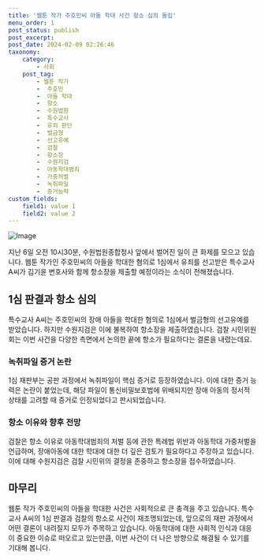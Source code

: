 ```yaml
---
title: '웹툰 작가 주호민씨 아들 학대 사건 항소 심의 돌입'
menu_order: 1
post_status: publish
post_excerpt: 
post_date: 2024-02-09 02:26:46
taxonomy:
    category:
        - 사회
    post_tag:
        - 웹툰 작가
        -  주호민
        -  아들 학대
        -  항소
        -  수원법원
        -  특수교사
        -  유죄 판단
        -  벌금형
        -  선고유예
        -  검찰
        -  항소장
        -  수원지검
        -  아동학대범죄
        -  가중처벌
        -  녹취파일
        -  증거능력
custom_fields:
    field1: value 1
    field2: value 2
---
```


![Image](https://imgnews.pstatic.net/image/666/2024/02/07/0000033199_001_20240207225804574.jpg?type=w647)

지난 6일 오전 10시30분, 수원법원종합청사 앞에서 벌어진 일이 큰 화제를 모으고 있습니다. 웹툰 작가인 주호민씨의 아들을 학대한 혐의로 1심에서 유죄를 선고받은 특수교사 A씨가 김기윤 변호사와 함께 항소장을 제출할 예정이라는 소식이 전해졌습니다.
## 1심 판결과 항소 심의
특수교사 A씨는 주호민씨의 장애 아들을 학대한 혐의로 1심에서 벌금형의 선고유예를 받았습니다. 하지만 수원지검은 이에 불복하여 항소장을 제출하였습니다. 검찰 시민위원회는 이번 사건을 다양한 측면에서 논의한 끝에 항소가 필요하다는 결론을 내렸는데요.
### 녹취파일 증거 논란
1심 재판부는 공판 과정에서 녹취파일이 핵심 증거로 등장하였습니다. 이에 대한 증거 능력은 논란이 붙었는데, 해당 파일이 통신비밀보호법에 위배되지만 장애 아동의 정서적 상태를 고려할 때 증거로 인정되었다고 판시되었습니다.
### 항소 이유와 향후 전망
검찰은 항소 이유로 아동학대범죄의 처벌 등에 관한 특례법 위반과 아동학대 가중처벌을 언급하며, 장애아동에 대한 학대에 대한 더 깊은 검토가 필요하다고 주장하고 있습니다. 이에 대해 수원지검은 검찰 시민위의 결정을 존중하고 항소장을 접수하였습니다.
## 마무리
웹툰 작가 주호민씨의 아들을 학대한 사건은 사회적으로 큰 충격을 주고 있습니다. 특수교사 A씨의 1심 판결과 검찰의 항소로 사건이 재조명되었는데, 앞으로의 재판 과정에서 어떤 결론이 내려질지 모두가 주목하고 있습니다. 아동학대에 대한 사회적 인식과 대응이 중요한 이슈로 떠오르고 있는만큼, 이번 사건이 더 나은 방향으로 해결될 수 있기를 기대해 봅니다.
